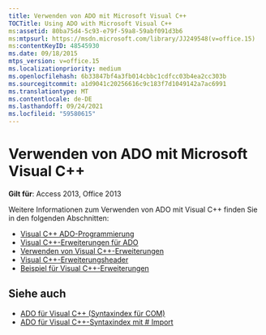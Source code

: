 ```yaml
---
title: Verwenden von ADO mit Microsoft Visual C++
TOCTitle: Using ADO with Microsoft Visual C++
ms:assetid: 80ba75d4-5c93-e79f-59a8-59abf091d3b6
ms:mtpsurl: https://msdn.microsoft.com/library/JJ249548(v=office.15)
ms:contentKeyID: 48545930
ms.date: 09/18/2015
mtps_version: v=office.15
ms.localizationpriority: medium
ms.openlocfilehash: 6b33847bf4a3fb014cbbc1cdfcc03b4ea2cc303b
ms.sourcegitcommit: a1d9041c20256616c9c183f7d1049142a7ac6991
ms.translationtype: MT
ms.contentlocale: de-DE
ms.lasthandoff: 09/24/2021
ms.locfileid: "59580615"
---
```

# <a name="using-ado-with-microsoft-visual-c"></a>Verwenden von ADO mit Microsoft Visual C++

**Gilt für**: Access 2013, Office 2013

Weitere Informationen zum Verwenden von ADO mit Visual C++ finden Sie in den folgenden Abschnitten:

- [Visual C++ ADO-Programmierung](visual-c-ado-programming.md)
- [Visual C++-Erweiterungen für ADO](visual-c-extensions-for-ado.md)
- [Verwenden von Visual C++-Erweiterungen](using-visual-c-extensions.md)
- [Visual C++-Erweiterungsheader](visual-c-extensions-header.md)
- [Beispiel für Visual C++-Erweiterungen](visual-c-extensions-example.md)


## <a name="see-also"></a>Siehe auch

- [ADO für Visual C++ (Syntaxindex für COM)](https://docs.microsoft.com/office/vba/access/concepts/miscellaneous/ado-for-visual-c-plus-plus-syntax-index-for-com)
- [ADO für Visual C++-Syntaxindex mit \# Import](https://docs.microsoft.com/office/vba/access/concepts/miscellaneous/ado-for-visual-c-plus-plus-syntax-index-with-import)
